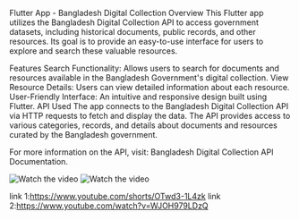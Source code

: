 Flutter App - Bangladesh Digital Collection
Overview
This Flutter app utilizes the Bangladesh Digital Collection API to access government datasets, including historical documents, public records, and other resources. Its goal is to provide an easy-to-use interface for users to explore and search these valuable resources.

Features
Search Functionality: Allows users to search for documents and resources available in the Bangladesh Government's digital collection.
View Resource Details: Users can view detailed information about each resource.
User-Friendly Interface: An intuitive and responsive design built using Flutter.
API Used
The app connects to the Bangladesh Digital Collection API via HTTP requests to fetch and display the data. The API provides access to various categories, records, and details about documents and resources curated by the Bangladesh government.

For more information on the API, visit: Bangladesh Digital Collection API Documentation.

![Watch the video](https://img.youtube.com/vi/OTwd3-1L4zk/0.jpg)
![Watch the video](https://img.youtube.com/vi/WJOH979LDzQ/0.jpg)

link 1:https://www.youtube.com/shorts/OTwd3-1L4zk
link 2:https://www.youtube.com/watch?v=WJOH979LDzQ
